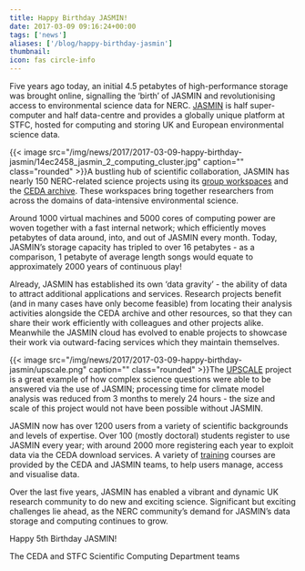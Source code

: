 ```yaml
---
title: Happy Birthday JASMIN!
date: 2017-03-09 09:16:24+00:00
tags: ['news']
aliases: ['/blog/happy-birthday-jasmin']
thumbnail: 
icon: fas circle-info
---
```

Five years ago today, an initial 4.5 petabytes of high-performance storage was brought online, signalling the ‘birth’ of JASMIN and revolutionising access to environmental science data for NERC. [JASMIN](http://jasmin.ac.uk/) is half super-computer and half data-centre and provides a globally unique platform at STFC, hosted for computing and storing UK and European environmental science data.


{{< image src="/img/news/2017/2017-03-09-happy-birthday-jasmin/14ec2458_jasmin_2_computing_cluster.jpg"  caption="" class="rounded" >}}A bustling hub of scientific collaboration, JASMIN has nearly 150 NERC-related science projects using its [group workspaces](http://www.jasmin.ac.uk/services/group-workspaces/) and the [CEDA archive](http://catalogue.ceda.ac.uk/). These workspaces bring together researchers from across the domains of data-intensive environmental science.


Around 1000 virtual machines and 5000 cores of computing power are woven together with a fast internal network; which efficiently moves petabytes of data around, into, and out of JASMIN every month. Today, JASMIN’s storage capacity has tripled to over 16 petabytes - as a comparison, 1 petabyte of average length songs would equate to approximately 2000 years of continuous play!


Already, JASMIN has established its own ‘data gravity’ - the ability of data to attract additional applications and services. Research projects benefit (and in many cases have only become feasible) from locating their analysis activities alongside the CEDA archive and other resources, so that they can share their work efficiently with colleagues and other projects alike. Meanwhile the JASMIN cloud has evolved to enable projects to showcase their work via outward-facing services which they maintain themselves.


{{< image src="/img/news/2017/2017-03-09-happy-birthday-jasmin/upscale.png"  caption="" class="rounded" >}}The [UPSCALE](http://jasmin.ac.uk/jasmin-users/stories/storge/) project is a great example of how complex science questions were able to be answered via the use of JASMIN; processing time for climate model analysis was reduced from 3 months to merely 24 hours - the size and scale of this project would not have been possible without JASMIN.


JASMIN now has over 1200 users from a variety of scientific backgrounds and levels of expertise. Over 100 (mostly doctoral) students register to use JASMIN every year; with around 2000 more registering each year to exploit data via the CEDA download services. A variety of [training](http://www.ceda.ac.uk/training/) courses are provided by the CEDA and JASMIN teams, to help users manage, access and visualise data.


Over the last five years, JASMIN has enabled a vibrant and dynamic UK research community to do new and exciting science. Significant but exciting challenges lie ahead, as the NERC community’s demand for JASMIN’s data storage and computing continues to grow.


Happy 5th Birthday JASMIN!


The CEDA and STFC Scientific Computing Department teams


 


